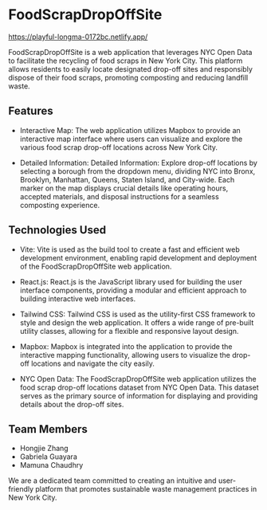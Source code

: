 # FoodScrapDropOffSite
https://playful-longma-0172bc.netlify.app/

FoodScrapDropOffSite is a web application that leverages NYC Open Data to facilitate the recycling of food scraps in New York City. This platform allows residents to easily locate designated drop-off sites and responsibly dispose of their food scraps, promoting composting and reducing landfill waste.

## Features
- Interactive Map: 
  The web application utilizes Mapbox to provide an interactive map interface where users can visualize and explore the various food scrap drop-off locations across New York City.

- Detailed Information: 
  Detailed Information: Explore drop-off locations by selecting a borough from the dropdown menu, dividing NYC into Bronx, Brooklyn, Manhattan, Queens, Staten Island, and City-wide. Each marker on the map displays crucial details like operating hours, accepted materials, and disposal instructions for a seamless composting experience.

## Technologies Used

- Vite: Vite is used as the build tool to create a fast and efficient web development environment, enabling rapid development and deployment of the FoodScrapDropOffSite web application.

- React.js: React.js is the JavaScript library used for building the user interface components, providing a modular and efficient approach to building interactive web interfaces.

- Tailwind CSS: Tailwind CSS is used as the utility-first CSS framework to style and design the web application. It offers a wide range of pre-built utility classes, allowing for a flexible and responsive layout design.

- Mapbox: Mapbox is integrated into the application to provide the interactive mapping functionality, allowing users to visualize the drop-off locations and navigate the city easily.

- NYC Open Data: The FoodScrapDropOffSite web application utilizes the food scrap drop-off locations dataset from NYC Open Data. This dataset serves as the primary source of information for displaying and providing details about the drop-off sites.

## Team Members
- Hongjie Zhang
- Gabriela Guayara
- Mamuna Chaudhry

We are a dedicated team committed to creating an intuitive and user-friendly platform that promotes sustainable waste management practices in New York City.
